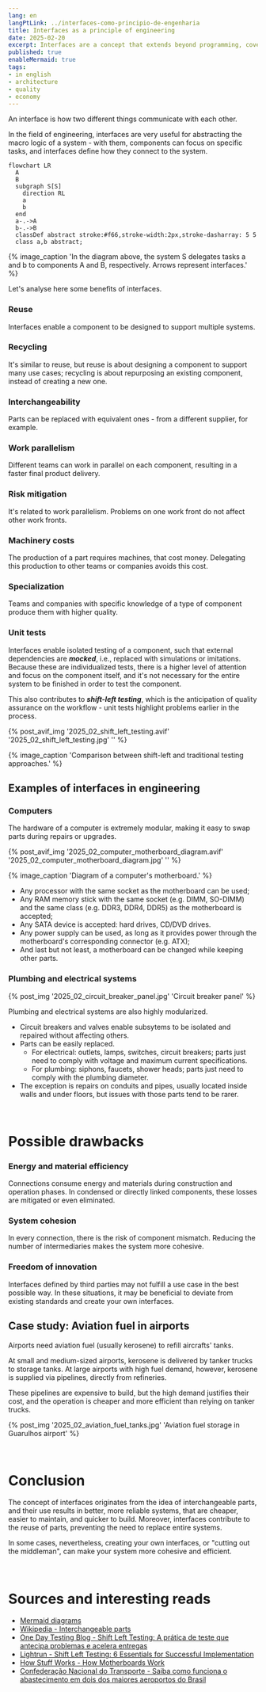 ```yaml
---
lang: en
langPtLink: ../interfaces-como-principio-de-engenharia
title: Interfaces as a principle of engineering
date: 2025-02-20
excerpt: Interfaces are a concept that extends beyond programming, covering economy, industry and society.
published: true
enableMermaid: true
tags:
- in english
- architecture
- quality
- economy
---
```


An interface is how two different things communicate with each other.

In the field of engineering, interfaces are very useful for abstracting the macro logic of a system - with them, components can focus on specific tasks, and interfaces define how they connect to the system.

```mermaid
flowchart LR
  A
  B
  subgraph S[S]
    direction RL
    a
    b
  end
  a-.->A  
  b-.->B
  classDef abstract stroke:#f66,stroke-width:2px,stroke-dasharray: 5 5
  class a,b abstract;
```

{% image_caption 'In the diagram above, the system S delegates tasks a and b to components A and B, respectively. Arrows represent interfaces.' %}

Let's analyse here some benefits of interfaces.

### Reuse

Interfaces enable a component to be designed to support multiple systems.

### Recycling

It's similar to reuse, but reuse is about designing a component to support many use cases; recycling is about repurposing an existing component, instead of creating a new one.

### Interchangeability

Parts can be replaced with equivalent ones - from a different supplier, for example.

### Work parallelism

Different teams can work in parallel on each component, resulting in a faster final product delivery.

### Risk mitigation

It's related to work parallelism. Problems on one work front do not affect other work fronts.

### Machinery costs

The production of a part requires machines, that cost money. Delegating this production to other teams or companies avoids this cost.

### Specialization

Teams and companies with specific knowledge of a type of component produce them with higher quality.

### Unit tests

Interfaces enable isolated testing of a component, such that external dependencies are ***mocked***, i.e., replaced with simulations or imitations. Because these are individualized tests, there is a higher level of attention and focus on the component itself, and it's not necessary for the entire system to be finished in order to test the component.

This also contributes to ***shift-left testing***, which is the anticipation of quality assurance on the workflow - unit tests highlight problems earlier in the process.

{% post_avif_img '2025_02_shift_left_testing.avif' '2025_02_shift_left_testing.jpg' '' %}

{% image_caption 'Comparison between shift-left and traditional testing approaches.' %}

## Examples of interfaces in engineering

### Computers

The hardware of a computer is extremely modular, making it easy to swap parts during repairs or upgrades.

{% post_avif_img '2025_02_computer_motherboard_diagram.avif' '2025_02_computer_motherboard_diagram.jpg' '' %}

{% image_caption 'Diagram of a computer\'s motherboard.' %}

- Any processor with the same socket as the motherboard can be used;
- Any RAM memory stick with the same socket (e.g. DIMM, SO-DIMM) and the same class (e.g. DDR3, DDR4, DDR5) as the motherboard is accepted;
- Any SATA device is accepted: hard drives, CD/DVD drives.
- Any power supply can be used, as long as it provides power through the motherboard's corresponding connector (e.g. ATX);
- And last but not least, a motherboard can be changed while keeping other parts.

### Plumbing and electrical systems

{% post_img '2025_02_circuit_breaker_panel.jpg' 'Circuit breaker panel' %}

Plumbing and electrical systems are also highly modularized.

- Circuit breakers and valves enable subsytems to be isolated and repaired without affecting others.
- Parts can be easily replaced.
  - For electrical: outlets, lamps, switches, circuit breakers; parts just need to comply with voltage and maximum current specifications.
  - For plumbing: siphons, faucets, shower heads; parts just need to comply with the plumbing diameter.
- The exception is repairs on conduits and pipes, usually located inside walls and under floors, but issues with those parts tend to be rarer.

<br/>

# Possible drawbacks

### Energy and material efficiency

Connections consume energy and materials during construction and operation phases. In condensed or directly linked components, these losses are mitigated or even eliminated.

### System cohesion

In every connection, there is the risk of component mismatch. Reducing the number of intermediaries makes the system more cohesive.

### Freedom of innovation

Interfaces defined by third parties may not fulfill a use case in the best possible way. In these situations, it may be beneficial to deviate from existing standards and create your own interfaces.

## Case study: Aviation fuel in airports

Airports need aviation fuel (usually kerosene) to refill aircrafts' tanks.

At small and medium-sized airports, kerosene is delivered by tanker trucks to storage tanks. At large airports with high fuel demand, however, kerosene is supplied via pipelines, directly from refineries.

These pipelines are expensive to build, but the high demand justifies their cost, and the operation is cheaper and more efficient than relying on tanker trucks.

{% post_img '2025_02_aviation_fuel_tanks.jpg' 'Aviation fuel storage in Guarulhos airport' %}

<br/>

# Conclusion

The concept of interfaces originates from the idea of interchangeable parts, and their use results in better, more reliable systems, that are cheaper, easier to maintain, and quicker to build. Moreover, interfaces contribute to the reuse of parts, preventing the need to replace entire systems.

In some cases, nevertheless, creating your own interfaces, or "cutting out the middleman", can make your system more cohesive and efficient.

<br/>

# Sources and interesting reads

- [Mermaid diagrams](https://mermaid.live)
- [Wikipedia - Interchangeable parts](https://en.wikipedia.org/wiki/Interchangeable_parts)
- [One Day Testing Blog - Shift Left Testing: A prática de teste que antecipa problemas e acelera entregas](https://blog.onedaytesting.com.br/shift-left-testing/)
- [Lightrun - Shift Left Testing: 6 Essentials for Successful Implementation](https://lightrun.com/shift-left-testing/)
- [How Stuff Works - How Motherboards Work](https://computer.howstuffworks.com/motherboard1.htm)
- [Confederação Nacional do Transporte - Saiba como funciona o abastecimento em dois dos maiores aeroportos do Brasil](https://www.cnt.org.br/agencia-cnt/saiba-como-funciona-abastecimento-maiores-aeroportos)